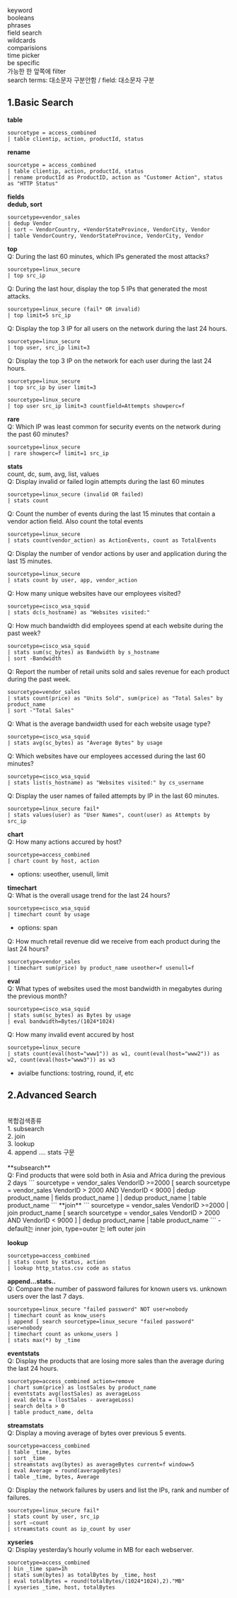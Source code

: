 keyword<br>
booleans<br>
phrases<br>
field search<br>
wildcards<br>
comparisions<br>
time picker<br>
be specific<br>
가능한 한 앞쪽에 filter<br>
search terms: 대소문자 구분안함 / field: 대소문자 구분<br>

## 1.Basic Search
**table**
```
sourcetype = access_combined 
| table clientip, action, productId, status
```

**rename**
```
sourcetype = access_combined 
| table clientip, action, productId, status
| rename productId as ProductID, action as "Customer Action", status as "HTTP Status"
```
**fields**
<br>
**dedub, sort**
```
sourcetype=vendor_sales
| dedup Vendor
| sort – VendorCountry, +VendorStateProvince, VendorCity, Vendor
| table VendorCountry, VendorStateProvince, VendorCity, Vendor
```
**top**
<br>
Q: During the last 60 minutes, which IPs generated the most attacks?
```
sourcetype=linux_secure
| top src_ip
```
Q: During the last hour, display the top 5 IPs that generated the most attacks.
```
sourcetype=linux_secure (fail* OR invalid) 
| top limit=5 src_ip 
```
Q: Display the top 3 IP for all users on the network during the last 24 hours.
```
sourcetype=linux_secure 
| top user, src_ip limit=3 
```
Q: Display the top 3 IP on the network for each user during the last 24 hours.
```
sourcetype=linux_secure 
| top src_ip by user limit=3 
```
```
sourcetype=linux_secure 
| top user src_ip limit=3 countfield=Attempts showperc=f
```
**rare**
<br>
 Q: Which IP was least common for security events on the network during the past 60 minutes?
 ```
 sourcetype=linux_secure 
| rare showperc=f limit=1 src_ip
 ```
**stats**
<br>
count, dc, sum, avg, list, values
<br>
Q: Display invalid or failed login attempts during the last 60 minutes
```
sourcetype=linux_secure (invalid OR failed) 
| stats count 
```
Q: Count the number of events during the last 15 minutes that contain a vendor action field. Also count the total events
```
sourcetype=linux_secure 
| stats count(vendor_action) as ActionEvents, count as TotalEvents
```
Q: Display the number of vendor actions  by user and application during the last 15 minutes.
```
sourcetype=linux_secure
| stats count by user, app, vendor_action
```
Q: How many unique websites have our employees visited?
```
sourcetype=cisco_wsa_squid 
| stats dc(s_hostname) as "Websites visited:"
```
Q: How much bandwidth did employees spend at each website during the past week?
```
sourcetype=cisco_wsa_squid
| stats sum(sc_bytes) as Bandwidth by s_hostname 
| sort -Bandwidth 
```
Q: Report the number of retail units sold and sales revenue for each product during the past week. 
```
sourcetype=vendor_sales
| stats count(price) as "Units Sold", sum(price) as "Total Sales" by product_name
| sort -"Total Sales" 
```
Q: What is the average bandwidth used for each website usage type?
```
sourcetype=cisco_wsa_squid
| stats avg(sc_bytes) as "Average Bytes" by usage
```
Q: Which websites have our employees accessed during the last 60 minutes?
```
sourcetype=cisco_wsa_squid 
| stats list(s_hostname) as "Websites visited:" by cs_username
```
Q: Display the user names of failed attempts by IP in the last 60 minutes. 
```
sourcetype=linux_secure fail* 
| stats values(user) as "User Names", count(user) as Attempts by src_ip
```

**chart**
<br>
Q: How many actions accured by host?
```
sourcetype=access_combined 
| chart count by host, action
```
- options: useother, usenull, limit

**timechart**
<br>
Q: What is the overall usage trend for the last 24 hours?
```
sourcetype=cisco_wsa_squid 
| timechart count by usage
```
- options: span

Q: How much retail revenue did we receive from each product during the last 24 hours?
```
sourcetype=vendor_sales 
| timechart sum(price) by product_name useother=f usenull=f
```
**eval**
<br>
Q: What types of websites used the most bandwidth in megabytes during the previous month?
```
sourcetype=cisco_wsa_squid
| stats sum(sc_bytes) as Bytes by usage 
| eval bandwidth=Bytes/(1024*1024)
```
Q: How many invalid event accured by host
```
sourcetype=linux_secure 
| stats count(eval(host="www1")) as w1, count(eval(host="www2")) as w2, count(eval(host="www3")) as w3
```
- avialbe functions: tostring, round, if, etc

## 2.Advanced Search
<br>
복합검색종류<br>
1. subsearch<br>
2. join<br>
3. lookup<br>
4. append .... stats 구문<br>
<br>
**subsearch**
<br>
Q: Find products that were sold both in Asia and Africa during the previous 2 days
```
sourcetype = vendor_sales VendorID >=2000
[ search sourcetype = vendor_sales VendorID > 2000 AND VendorID < 9000
   | dedup product_name
   | fields product_name ] 
| dedup product_name
| table product_name
```
**join**
```
sourcetype = vendor_sales VendorID >=2000
| join product_name
[ search sourcetype = vendor_sales VendorID > 2000 AND VendorID < 9000 ]
| dedup product_name
| table product_name
```
- default는 inner join, type=outer 는 left outer join

**lookup**
```
sourcetype=access_combined 
| stats count by status, action 
| lookup http_status.csv code as status
```
**append...stats..**
<br>
Q: Compare the number of password failures for known users vs. unknown users over the last 7 days.
```
sourcetype=linux_secure "failed password" NOT user=nobody
| timechart count as know_users
| append [ search sourcetype=linux_secure "failed password" user=nobody
| timechart count as unkonw_users ]
| stats max(*) by _time
```
**eventstats**
<br>
Q: Display the products that are losing more sales than the average during the last 24 hours.

```
sourcetype=access_combined action=remove
| chart sum(price) as lostSales by product_name
| eventstats avg(lostSales) as averageLoss
| eval delta = (lostSales - averageLoss)
| search delta > 0
| table product_name, delta
```
**streamstats**
<br>
Q: Display a moving average of bytes over previous 5 events.
```
sourcetype=access_combined
| table _time, bytes
| sort _time
| streamstats avg(bytes) as averageBytes current=f window=5
| eval Average = round(averageBytes)
| table _time, bytes, Average
```
Q: Display the network failures by users and list the IPs, rank and number of failures.
```
sourcetype=linux_secure fail*
| stats count by user, src_ip
| sort –count
| streamstats count as ip_count by user
```
**xyseries**
<br>
Q: Display yesterday’s hourly volume in MB for each webserver.
```
sourcetype=access_combined
| bin _time span=1h
| stats sum(bytes) as totalBytes by _time, host
| eval totalBytes = round(totalBytes/(1024*1024),2)."MB"
| xyseries _time, host, totalBytes
```
